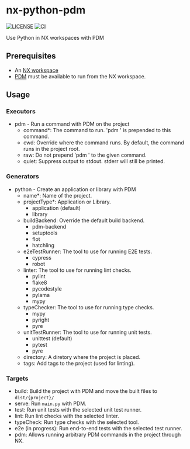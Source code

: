 # nx-python-pdm

[![LICENSE](https://img.shields.io/badge/license-MIT-green)](https://github.com/dman926/nx-python-pdm/blob/main/LICENSE)
[![CI](https://github.com/dman926/nx-python-pdm/actions/workflows/ci.yml/badge.svg)](https://github.com/dman926/nx-python-pdm/actions/workflows/ci.yml)

Use Python in NX workspaces with PDM

<!--
Hidden since it's not published yet.
## Installation
```bash
pnpm add -D nx-python-pdm
## Or using yarn
# yarn add -D nx-python-pdm
## Or using npm
# npm install -D nx-python-pdm
```
-->

## Prerequisites

- An [NX workspace](https://nx.dev/)
- [PDM](https://pdm.fming.dev/) must be available to run from the NX workspace.

## Usage

### Executors

- pdm - Run a command with PDM on the project
  - command\*: The command to run. 'pdm ' is prepended to this command.
  - cwd: Override where the command runs. By default, the command runs in the project root.
  - raw: Do not prepend 'pdm ' to the given command.
  - quiet: Suppress output to stdout. stderr will still be printed.

### Generators

- python - Create an application or library with PDM
  - name\*: Name of the project.
  - projectType\*: Application or Library.
    - application (default)
    - library
  - buildBackend: Override the default build backend.
    - pdm-backend
    - setuptools
    - flot
    - hatchling
  - e2eTestRunner: The tool to use for running E2E tests.
    - cypress
    - robot
  - linter: The tool to use for running lint checks.
    - pylint
    - flake8
    - pycodestyle
    - pylama
    - mypy
  - typeChecker: The tool to use for running type checks.
    - mypy
    - pyright
    - pyre
  - unitTestRunner: The tool to use for running unit tests.
    - unittest (default)
    - pytest
    - pyre
  - directory: A diretory where the project is placed.
  - tags: Add tags to the project (used for linting).

### Targets

- build: Build the project with PDM and move the built files to `dist/{project}/`
- serve: Run `main.py` with PDM.
- test: Run unit tests with the selected unit test runner.
- lint: Run lint checks with the selected linter.
- typeCheck: Run type checks with the selected tool.
- e2e (in progress): Run end-to-end tests with the selected test runner.
- pdm: Allows running arbitrary PDM commands in the project through NX.
